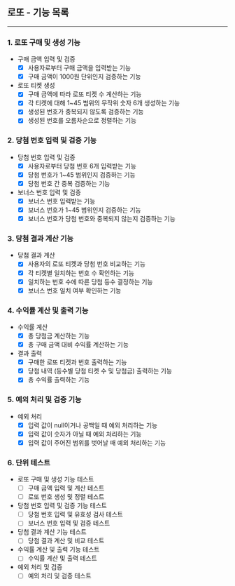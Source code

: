 ## 로또 - 기능 목록

---

### 1. 로또 구매 및 생성 기능
- 구매 금액 입력 및 검증
    - [x] 사용자로부터 구매 금액을 입력받는 기능
    - [x] 구매 금액이 1000원 단위인지 검증하는 기능
- 로또 티켓 생성
    - [x] 구매 금액에 따라 로또 티켓 수 계산하는 기능
    - [x] 각 티켓에 대해 1~45 범위의 무작위 숫자 6개 생성하는 기능
    - [x] 생성된 번호가 중복되지 않도록 검증하는 기능
    - [x] 생성된 번호를 오름차순으로 정렬하는 기능

### 2. 당첨 번호 입력 및 검증 기능
- 당첨 번호 입력 및 검증
    - [x] 사용자로부터 당첨 번호 6개 입력받는 기능
    - [x] 당첨 번호가 1~45 범위인지 검증하는 기능
    - [x] 당첨 번호 간 중복 검증하는 기능
- 보너스 번호 입력 및 검증
    - [x] 보너스 번호 입력받는 기능
    - [x] 보너스 번호가 1~45 범위인지 검증하는 기능
    - [x] 보너스 번호가 당첨 번호와 중복되지 않는지 검증하는 기능

### 3. 당첨 결과 계산 기능
- 당첨 결과 계산
    - [x] 사용자의 로또 티켓과 당첨 번호 비교하는 기능
    - [x] 각 티켓별 일치하는 번호 수 확인하는 기능
    - [x] 일치하는 번호 수에 따른 당첨 등수 결정하는 기능
    - [x] 보너스 번호 일치 여부 확인하는 기능

### 4. 수익률 계산 및 출력 기능
- 수익률 계산
    - [x] 총 당첨금 계산하는 기능
    - [x] 총 구매 금액 대비 수익률 계산하는 기능
- 결과 출력
    - [x] 구매한 로또 티켓과 번호 출력하는 기능
    - [x] 당첨 내역 (등수별 당첨 티켓 수 및 당첨금) 출력하는 기능
    - [x] 총 수익률 출력하는 기능

### 5. 예외 처리 및 검증 기능
- 예외 처리
    - [x] 입력 값이 null이거나 공백일 때 예외 처리하는 기능
    - [x] 입력 값이 숫자가 아닐 때 예외 처리하는 기능
    - [x] 입력 값이 주어진 범위를 벗어날 때 예외 처리하는 기능

### 6. 단위 테스트
- 로또 구매 및 생성 기능 테스트
    - [ ] 구매 금액 입력 및 계산 테스트
    - [ ] 로또 번호 생성 및 정렬 테스트
- 당첨 번호 입력 및 검증 기능 테스트
    - [ ] 당첨 번호 입력 및 유효성 검사 테스트
    - [ ] 보너스 번호 입력 및 검증 테스트
- 당첨 결과 계산 기능 테스트
    - [ ] 당첨 결과 계산 및 비교 테스트
- 수익률 계산 및 출력 기능 테스트
    - [ ] 수익률 계산 및 출력 테스트
- 예외 처리 및 검증
    - [ ] 예외 처리 및 검증 테스트
